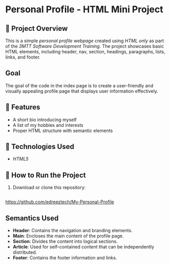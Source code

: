 # Personal Profile - HTML Mini Project 

## 📌 Project Overview  
This is a simple *personal profile webpage* created using *HTML only* as part of the *3MTT Software Development Training*. The project showcases basic HTML elements, including header, nav, section, headings, paragraphs, lists, links, and footer.  

## Goal
The goal of the code in the index page is to create a user-friendly and visually appealing profile page that displays user information effectively.

## 🎯 Features  
- A short bio introducing myself  
- A list of my hobbies and interests  
- Proper HTML structure with semantic elements  

## 📖 Technologies Used  
- *HTML5*  

## 🚀 How to Run the Project  
1. Download or clone this repository:  
   ```bash
https://github.com/edreeztech/My-Personal-Profile
## Semantics Used
- **Header**: Contains the navigation and branding elements.
- **Main**: Encloses the main content of the profile page.
- **Section**: Divides the content into logical sections.
- **Article**: Used for self-contained content that can be independently distributed.
- **Footer**: Contains the footer information and links.
